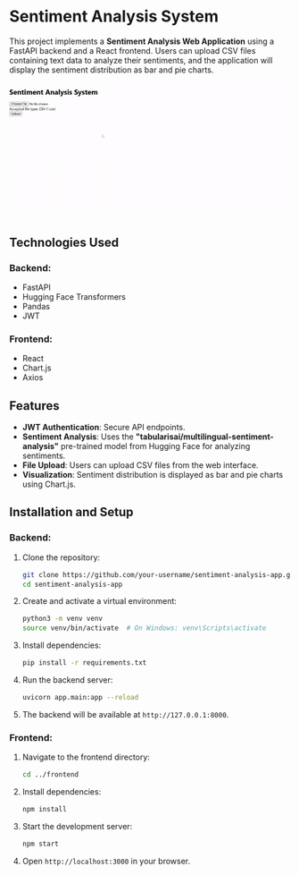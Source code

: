 # Sentiment Analysis System

This project implements a **Sentiment Analysis Web Application** using a FastAPI backend and a React frontend. Users can upload CSV files containing text data to analyze their sentiments, and the application will display the sentiment distribution as bar and pie charts.

![Demo](https://github.com/Anshidtp/Sentiment_Analysis/blob/main/sample/sample_video.gif)


## Technologies Used

### Backend:
- FastAPI
- Hugging Face Transformers
- Pandas
- JWT 

### Frontend:
- React
- Chart.js
- Axios

## Features

 - **JWT Authentication**: Secure API endpoints.
 - **Sentiment Analysis**: Uses the **"tabularisai/multilingual-sentiment-analysis"**  pre-trained   model from Hugging Face for 
    analyzing sentiments.
 - **File Upload**: Users can upload CSV files from the web interface.
 - **Visualization**: Sentiment distribution is displayed as bar and pie charts using Chart.js.



## Installation and Setup

### Backend:

1. Clone the repository:
   ```bash
   git clone https://github.com/your-username/sentiment-analysis-app.git
   cd sentiment-analysis-app
   
   ```

2. Create and activate a virtual environment:
   ```bash
   python3 -m venv venv
   source venv/bin/activate  # On Windows: venv\Scripts\activate
   ```

3. Install dependencies:
   ```bash
   pip install -r requirements.txt
   ```

4. Run the backend server:
   ```bash
   uvicorn app.main:app --reload
   ```

5. The backend will be available at `http://127.0.0.1:8000`.

### Frontend:

1. Navigate to the frontend directory:
   ```bash
   cd ../frontend
   ```

2. Install dependencies:
   ```bash
   npm install
   ```

3. Start the development server:
   ```bash
   npm start
   ```

4. Open `http://localhost:3000` in your browser.
